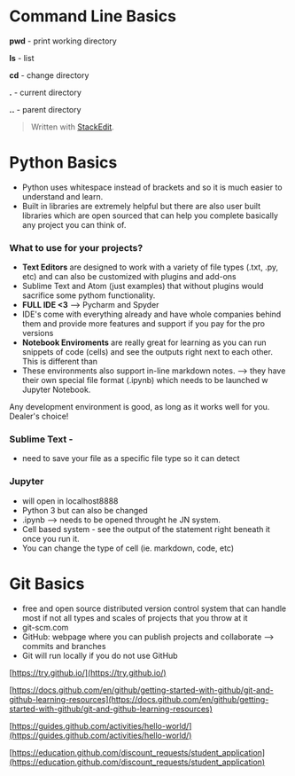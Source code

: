 

# Command Line Basics
**pwd** - print working directory

**ls** - list

**cd** - change directory

**.**  - current directory

**..** - parent directory


> Written with [StackEdit](https://stackedit.io/).

# Python Basics
* Python uses whitespace instead of brackets and so it is much easier to understand and learn.
* Built in libraries are extremely helpful but there are also user built libraries which are open sourced that can help you complete basically any project you can think of.

### What to use for your projects?
* **Text Editors** are designed to work with a variety of file types (.txt, .py, etc) and can also be customized with plugins and add-ons
* Sublime Text and Atom (just examples) that without plugins would sacrifice some pythom functionality. 
* **FULL IDE <3** --> Pycharm and Spyder
* IDE's come with everything already and have whole companies behind them and provide more features and support if you pay for the pro versions
* **Notebook Enviroments** are really great for learning as you can run snippets of code (cells) and see the outputs right next to each other. This is different than 
* These environments also support in-line markdown notes. --> they have their own special file format (.ipynb) which needs to be launched w Jupyter Notebook.

Any development environment is good,  as long as it works well for you. Dealer's choice!

### Sublime Text - 
* need to save your file as a specific file type so it can detect

### Jupyter 
* will open in localhost8888
* Python 3 but can also be changed
* .ipynb --> needs to be opened throught he JN system. 
* Cell based system - see the output of the statement right beneath it once you run it.
* You can change the type of cell (ie. markdown, code, etc)


# Git Basics
* free and open source distributed version control system that can handle most if not all types and scales of projects that you throw at it
* git-scm.com
* GitHub: webpage where you can publish projects and collaborate --> commits and branches
* Git will run locally if you do not use GitHub


[https://try.github.io/](https://try.github.io/)

[https://docs.github.com/en/github/getting-started-with-github/git-and-github-learning-resources](https://docs.github.com/en/github/getting-started-with-github/git-and-github-learning-resources)

[https://guides.github.com/activities/hello-world/](https://guides.github.com/activities/hello-world/)

[https://education.github.com/discount_requests/student_application](https://education.github.com/discount_requests/student_application)
<!--stackedit_data:
eyJoaXN0b3J5IjpbMTQ2NTcyNzYwOSwyMDMxNjI4NjksLTQ5Mz
U0MTkyNiwyMDU2MzE4ODAsLTExNzc1NzgyODcsLTUxNzg0Nzkw
NiwyMTE3NjQyOTU5LDEwMTE2NjI1NDQsMTI4NjQ2ODU0NiwxNz
M2OTEzMzEwXX0=
-->
